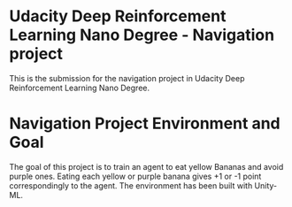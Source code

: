 # Udacity Deep Reinforcement Learning Nano Degree - Navigation project
This is the submission for the navigation project in Udacity Deep Reinforcement Learning Nano Degree.

# Navigation Project Environment and Goal
The goal of this project is to train an agent to eat yellow Bananas and avoid purple ones. Eating each yellow or purple banana gives +1 or -1 point correspondingly to the agent. The environment has been built with Unity-ML.
